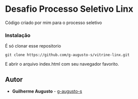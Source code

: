 # Desafio Processo Seletivo Linx

Código criado por mim para o processo seletivo

### Instalação

É só clonar esse repositorio

```
git clone https://github.com/g-augusto-s/vitrine-linx.git
```
E abrir o arquivo index.html com seu navegador favorito.

## Autor

* **Guilherme Augusto** - [g-augusto-s](https://github.com/g-augusto-s)
